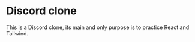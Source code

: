 # Discord clone

This is a Discord clone, its main and only purpose is to practice React and Tailwind.
